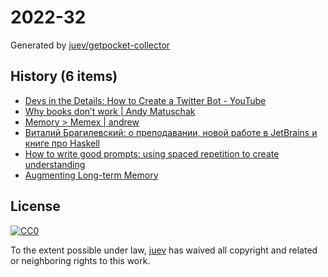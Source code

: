 # 2022-32

Generated by [juev/getpocket-collector](https://github.com/juev/getpocket-collector)

## History (6 items)

- [Devs in the Details: How to Create a Twitter Bot - YouTube](https://www.youtube.com/watch?v=FzvTg6sYnec)
- [Why books donʼt work | Andy Matuschak](https://andymatuschak.org/books/)
- [Memory > Memex | andrew](https://andrewjudson.com/spaced-repitition/2022/06/03/spaced-repitition.html)
- [Виталий Брагилевский: о преподавании, новой работе в JetBrains и книге про Haskell](https://ru.hexlet.io/blog/posts/vitaliy-bragilevskiy-o-prepodavanii-novoy-rabote-v-jetbrains-napisanii-knigi-pro-haskell-i-chtenie)
- [How to write good prompts: using spaced repetition to create understanding](https://andymatuschak.org/prompts/)
- [Augmenting Long-term Memory](http://augmentingcognition.com/ltm.html)

## License

[![CC0](https://mirrors.creativecommons.org/presskit/buttons/88x31/svg/cc-zero.svg)](https://creativecommons.org/publicdomain/zero/1.0/)

To the extent possible under law, [juev](https://github.com/juev) has waived all copyright and related or neighboring rights to this work.
